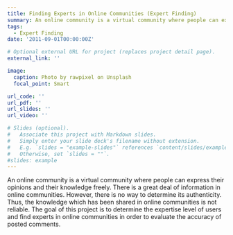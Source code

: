 ```yaml
---
title: Finding Experts in Online Communities (Expert Finding)
summary: An online community is a virtual community where people can express their opinions and their knowledge freely. There is a great deal of information in online communities. However, there is no way to determine its authenticity. Thus, the knowledge which has been shared in online communities is not reliable. The goal of this project is to determine the expertise level of users and find experts in online communities in order to evaluate the accuracy of posted comments.
tags:
  - Expert Finding
date: '2011-09-01T00:00:00Z'

# Optional external URL for project (replaces project detail page).
external_link: ''

image:
  caption: Photo by rawpixel on Unsplash
  focal_point: Smart

url_code: ''
url_pdf: ''
url_slides: ''
url_video: ''

# Slides (optional).
#   Associate this project with Markdown slides.
#   Simply enter your slide deck's filename without extension.
#   E.g. `slides = "example-slides"` references `content/slides/example-slides.md`.
#   Otherwise, set `slides = ""`.
#slides: example
---
```


An online community is a virtual community where people can express their opinions and their knowledge freely. There is a great deal of information in online communities. However, there is no way to determine its authenticity. Thus, the knowledge which has been shared in online communities is not reliable. The goal of this project is to determine the expertise level of users and find experts in online communities in order to evaluate the accuracy of posted comments.